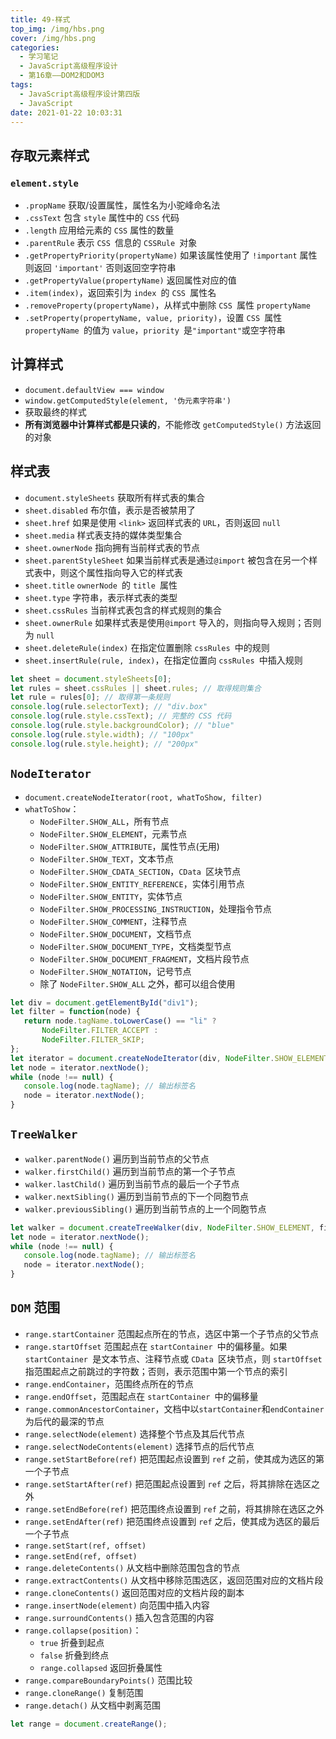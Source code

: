 ```yaml
---
title: 49-样式
top_img: /img/hbs.png
cover: /img/hbs.png
categories:
  - 学习笔记
  - JavaScript高级程序设计
  - 第16章——DOM2和DOM3
tags:
  - JavaScript高级程序设计第四版
  - JavaScript
date: 2021-01-22 10:03:31
---
```


## 存取元素样式

### `element.style`

- `.propName` 获取/设置属性，属性名为小驼峰命名法
- `.cssText` 包含 `style` 属性中的 `CSS` 代码
- `.length` 应用给元素的 `CSS` 属性的数量
- `.parentRule` 表示 `CSS `信息的 `CSSRule `对象
- `.getPropertyPriority(propertyName)` 如果该属性使用了 `!important` 属性则返回 `'important'` 否则返回空字符串
- `.getPropertyValue(propertyName)` 返回属性对应的值
- `.item(index)`，返回索引为 `index `的 `CSS `属性名
- `.removeProperty(propertyName)`，从样式中删除 `CSS `属性 `propertyName`
- `.setProperty(propertyName, value, priority)`，设置 `CSS `属性 `propertyName `的值为 `value`，`priority `是`"important"`或空字符串

## 计算样式

- `document.defaultView === window`
- `window.getComputedStyle(element, '伪元素字符串')`
- 获取最终的样式
- **所有浏览器中计算样式都是只读的**，不能修改 `getComputedStyle()` 方法返回的对象

## 样式表

- `document.styleSheets` 获取所有样式表的集合
- `sheet.disabled` 布尔值，表示是否被禁用了
- `sheet.href` 如果是使用 `<link>` 返回样式表的 `URL`，否则返回 `null`
- `sheet.media` 样式表支持的媒体类型集合
- `sheet.ownerNode` 指向拥有当前样式表的节点
- `sheet.parentStyleSheet` 如果当前样式表是通过`@import` 被包含在另一个样式表中，则这个属性指向导入它的样式表
- `sheet.title` `ownerNode `的 `title `属性
- `sheet.type` 字符串，表示样式表的类型
- `sheet.cssRules` 当前样式表包含的样式规则的集合
- `sheet.ownerRule` 如果样式表是使用`@import` 导入的，则指向导入规则；否则为 `null`
- `sheet.deleteRule(index)` 在指定位置删除 `cssRules `中的规则
- `sheet.insertRule(rule, index)`，在指定位置向 `cssRules `中插入规则

```js
let sheet = document.styleSheets[0];
let rules = sheet.cssRules || sheet.rules; // 取得规则集合
let rule = rules[0]; // 取得第一条规则
console.log(rule.selectorText); // "div.box"
console.log(rule.style.cssText); // 完整的 CSS 代码
console.log(rule.style.backgroundColor); // "blue"
console.log(rule.style.width); // "100px"
console.log(rule.style.height); // "200px" 
```

## `NodeIterator`

- `document.createNodeIterator(root, whatToShow, filter)`
- `whatToShow`：
  - `NodeFilter.SHOW_ALL`，所有节点
  - `NodeFilter.SHOW_ELEMENT`，元素节点
  - `NodeFilter.SHOW_ATTRIBUTE`，属性节点(无用)
  - `NodeFilter.SHOW_TEXT`，文本节点
  - `NodeFilter.SHOW_CDATA_SECTION`，`CData `区块节点
  - `NodeFilter.SHOW_ENTITY_REFERENCE`，实体引用节点
  - `NodeFilter.SHOW_ENTITY`，实体节点
  - `NodeFilter.SHOW_PROCESSING_INSTRUCTION`，处理指令节点
  - `NodeFilter.SHOW_COMMENT`，注释节点
  - `NodeFilter.SHOW_DOCUMENT`，文档节点
  - `NodeFilter.SHOW_DOCUMENT_TYPE`，文档类型节点
  - `NodeFilter.SHOW_DOCUMENT_FRAGMENT`，文档片段节点
  - `NodeFilter.SHOW_NOTATION`，记号节点
  - 除了 `NodeFilter.SHOW_ALL` 之外，都可以组合使用

```js
let div = document.getElementById("div1");
let filter = function(node) {
   return node.tagName.toLowerCase() == "li" ?
       NodeFilter.FILTER_ACCEPT :
       NodeFilter.FILTER_SKIP;
};
let iterator = document.createNodeIterator(div, NodeFilter.SHOW_ELEMENT, filter, false);
let node = iterator.nextNode();
while (node !== null) {
   console.log(node.tagName); // 输出标签名
   node = iterator.nextNode();
} 
```

## `TreeWalker`

- `walker.parentNode()` 遍历到当前节点的父节点
- `walker.firstChild()` 遍历到当前节点的第一个子节点
- `walker.lastChild()` 遍历到当前节点的最后一个子节点
- `walker.nextSibling()` 遍历到当前节点的下一个同胞节点
- `walker.previousSibling()` 遍历到当前节点的上一个同胞节点

```js
let walker = document.createTreeWalker(div, NodeFilter.SHOW_ELEMENT, filter, false);
let node = iterator.nextNode();
while (node !== null) {
   console.log(node.tagName); // 输出标签名
   node = iterator.nextNode();
} 
```

## `DOM` 范围

- `range.startContainer` 范围起点所在的节点，选区中第一个子节点的父节点
- `range.startOffset` 范围起点在 `startContainer `中的偏移量。如果 `startContainer `是文本节点、注释节点或 `CData `区块节点，则 `startOffset `指范围起点之前跳过的字符数；否则，表示范围中第一个节点的索引
- `range.endContainer`，范围终点所在的节点
- `range.endOffset`，范围起点在 `startContainer `中的偏移量
- `range.commonAncestorContainer`，文档中以`startContainer`和`endContainer`为后代的最深的节点
- `range.selectNode(element)` 选择整个节点及其后代节点
- `range.selectNodeContents(element)` 选择节点的后代节点
- `range.setStartBefore(ref)` 把范围起点设置到 `ref` 之前，使其成为选区的第一个子节点
- `range.setStartAfter(ref)` 把范围起点设置到 `ref` 之后，将其排除在选区之外
- `range.setEndBefore(ref)` 把范围终点设置到 `ref` 之前，将其排除在选区之外
- `range.setEndAfter(ref)` 把范围终点设置到 `ref` 之后，使其成为选区的最后一个子节点
- `range.setStart(ref, offset)`
- `range.setEnd(ref, offset)`
- `range.deleteContents()` 从文档中删除范围包含的节点
- `range.extractContents()` 从文档中移除范围选区，返回范围对应的文档片段
- `range.cloneContents()` 返回范围对应的文档片段的副本
- `range.insertNode(element)` 向范围中插入内容
- `range.surroundContents()` 插入包含范围的内容
- `range.collapse(position)`：
  - `true` 折叠到起点
  - `false` 折叠到终点
  - `range.collapsed` 返回折叠属性
- `range.compareBoundaryPoints()` 范围比较
- `range.cloneRange()` 复制范围
- `range.detach()` 从文档中剥离范围

```js
let range = document.createRange();
```

